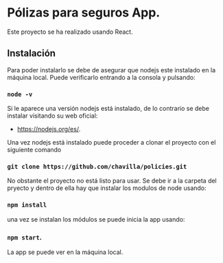 # Pólizas para seguros App.

Este proyecto se ha realizado usando React.

## Instalación

Para poder instalarlo se debe de asegurar que nodejs este instalado en la máquina local. Puede verificarlo entrando a la consola y pulsando:

### `node -v`

Si le aparece una versión nodejs está instalado, de lo contrario se debe instalar visitando su web oficial:

* https://nodejs.org/es/.

Una vez nodejs está instalado puede proceder a clonar el proyecto con el siguiente comando

### `git clone https://github.com/chavilla/policies.git`

No obstante el proyecto no está listo para usar. Se debe ir a la carpeta del pryecto y dentro de ella hay que instalar los modulos de node usando:

### `npm install`

una vez se instalan los módulos se puede inicia la app usando:

### `npm start`.

La app se puede ver en la máquina local.